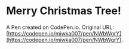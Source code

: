 # Merry Christmas Tree!

A Pen created on CodePen.io. Original URL: [https://codepen.io/miwka007/pen/NWbWgrY](https://codepen.io/miwka007/pen/NWbWgrY).

